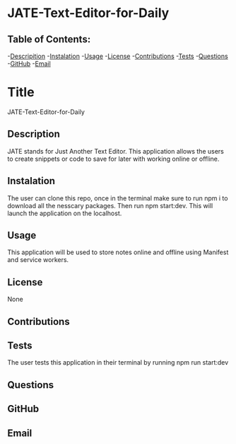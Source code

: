 # JATE-Text-Editor-for-Daily

## Table of Contents: 
-[Descripition](#Description)
    -[Instalation](#Instalation)
    -[Usage](#Usage)
    -[License](#License)
    -[Contributions](#Contributions)
    -[Tests](#Tests)
    -[Questions](#Questions)
    -[GitHub](#GitHub)
    -[Email](#Email)
    
#  Title 
JATE-Text-Editor-for-Daily

##  Description
JATE stands for Just Another Text Editor. This application allows the users to create snippets or code to save for later with working online or offline.

## Instalation
The user can clone this repo, once in the terminal make sure to run npm i to download all the nesscary packages. Then run npm start:dev. This will launch the application on the localhost.

## Usage
This application will be used to store notes online and offline using Manifest and service workers.

## License
None

## Contributions


## Tests
The user tests this application in their terminal by running npm run start:dev

## Questions


## GitHub 


## Email